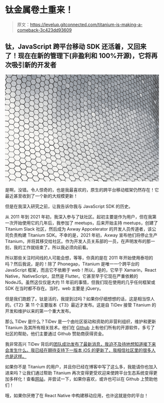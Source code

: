 # 钛金属卷土重来！

> 原文：<https://levelup.gitconnected.com/titanium-is-making-a-comeback-3c423dd93609>

## 钛，JavaScript 跨平台移动 SDK 还活着，又回来了！现在在新的管理下(非盈利和 100%开源)，它将再次吸引新的开发者

![](img/27015e8d0cc31c6be637c13ced5bbf10.png)

是啊，没错。令人惊奇的，也是我最喜欢的，原生的跨平台移动框架仍然存在！它最近甚至收到了一个新的大规模更新！

但是在我深入研究之前，让我告诉你我与 JavaScript SDK 的历史。

从 2011 年到 2021 年初，我深入参与了钛社区。起初主要是作为用户，但在我第一次开始使用它的几年后，我参加了 meetups，后来开始主持 meetups，创建了 Titanium Slack 社区，然后成为 Axway Appcelerator 的开发人员传道者，该公司负责构建 Titanium SDK。不幸的是，2021 年初，Axway 宣布他们将停止生产 Titanium，并将其移交给社区。作为开发人员关系部的一员，在声明发布的那一刻，我的工作就结束了。所以我必须向前看。

所以那些关注时间线的人可能会想，等等，你真的是在 2011 年开始使用泰坦的吗？然后我说，是的！除了 Phonegap，Titanium 是唯一一个跨平台的 JavaScript 框架，而且它不依赖于 web！所以，是的，它早于 Xamarin，React Native，NativeScript，显然是 Flutter。它甚至早于它现在严重依赖的 NodeJS。虽然这仅仅是大约 11 年前的事情，但我们现在使用的几乎任何框架或 SDK 在当时都不存在。当时，web 主要是 jQuery。

但是我们跑题了。钛是活的，我提到过吗？如果你仔细想想的话，这是相当惊人的。《T2》第 11 个主要版本《T3》最近才发布。这是自 TiDev 接管 Titanium 的开发和维护以来的第一个重大发布。

那么 TiDev 是什么？TiDev 是一个由社区驱动和资助的非营利组织，维护和更新 Titanium 及其所有相关技术。他们在 [Github](https://github.com/tidev) 上有他们所有的开源软件，多亏了社区的帮助，他们主要通过 Github 赞助商获得资金。

我非常高兴 TiDev 背后的[团队成功发布了最新消息，我迫不及待地想知道接下来会发生什么。我已经在期待支持下一版本 iOS 的更新了，我相信社区里的很多人也是这样。](https://tidev.io)

如果你不是 Titanium 的用户，并且你已经在博客中写了这么多，我能请你也加入进来吗？让我们通过帮助 Titanium 再次变得更受欢迎来使跨平台生态系统变得更加多样化！查看[网站](https://titaniumsdk.com/)，并尝试一下，如果你喜欢，或许也可以在 Github 上赞助他们！

哦，如果你厌倦了在 React Native 中构建移动应用，也许这就是你的平台！